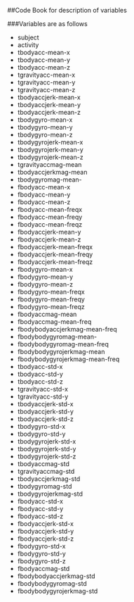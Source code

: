 ##Code Book for description of variables

###Variables are as follows

* subject
* activity
* tbodyacc-mean-x
* tbodyacc-mean-y
* tbodyacc-mean-z
* tgravityacc-mean-x
* tgravityacc-mean-y
* tgravityacc-mean-z
* tbodyaccjerk-mean-x
* tbodyaccjerk-mean-y
* tbodyaccjerk-mean-z
* tbodygyro-mean-x
* tbodygyro-mean-y
* tbodygyro-mean-z
* tbodygyrojerk-mean-x
* tbodygyrojerk-mean-y
* tbodygyrojerk-mean-z
* tgravityaccmag-mean
* tbodyaccjerkmag-mean
* tbodygyromag-mean-
* fbodyacc-mean-x
* fbodyacc-mean-y
* fbodyacc-mean-z
* fbodyacc-mean-freqx
* fbodyacc-mean-freqy
* fbodyacc-mean-freqz
* fbodyaccjerk-mean-y
* fbodyaccjerk-mean-z
* fbodyaccjerk-mean-freqx
* fbodyaccjerk-mean-freqy
* fbodyaccjerk-mean-freqz
* fbodygyro-mean-x
* fbodygyro-mean-y
* fbodygyro-mean-z
* fbodygyro-mean-freqx
* fbodygyro-mean-freqy
* fbodygyro-mean-freqz
* fbodyaccmag-mean
* fbodyaccmag-mean-freq
* fbodybodyaccjerkmag-mean-freq
* fbodybodygyromag-mean-
* fbodybodygyromag-mean-freq
* fbodybodygyrojerkmag-mean
* fbodybodygyrojerkmag-mean-freq
* tbodyacc-std-x
* tbodyacc-std-y
* tbodyacc-std-z
* tgravityacc-std-x
* tgravityacc-std-y
* tbodyaccjerk-std-x
* tbodyaccjerk-std-y
* tbodyaccjerk-std-z
* tbodygyro-std-x
* tbodygyro-std-y
* tbodygyrojerk-std-x
* tbodygyrojerk-std-y
* tbodygyrojerk-std-z
* tbodyaccmag-std
* tgravityaccmag-std
* tbodyaccjerkmag-std
* tbodygyromag-std
* tbodygyrojerkmag-std
* fbodyacc-std-x
* fbodyacc-std-y
* fbodyacc-std-z
* fbodyaccjerk-std-x
* fbodyaccjerk-std-y
* fbodyaccjerk-std-z
* fbodygyro-std-x
* fbodygyro-std-y
* fbodygyro-std-z
* fbodyaccmag-std
* fbodybodyaccjerkmag-std
* fbodybodygyromag-std
* fbodybodygyrojerkmag-std
